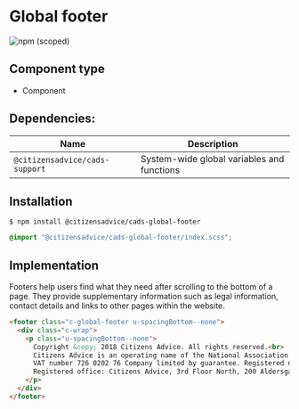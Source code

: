 # Global footer

![npm (scoped)](https://img.shields.io/npm/v/@citizensadvice/cads-global-footer.svg)


## Component type

- Component

## Dependencies:

| Name                           | Description                                |
| ------------------------------ | ------------------------------------------ |
| `@citizensadvice/cads-support` | System-wide global variables and functions |

## Installation

```
$ npm install @citizensadvice/cads-global-footer
```

```scss
@import "@citizensadvice/cads-global-footer/index.scss";
```

## Implementation

Footers help users find what they need after scrolling to the bottom of a page. They provide supplementary information such as legal information, contact details and links to other pages within the website.

<!-- prettier-ignore-start -->
```html
<footer class="c-global-footer u-spacingBottom--none">
  <div class="c-wrap">
    <p class="u-spacingBottom--none">
      Copyright &copy; 2018 Citizens Advice. All rights reserved.<br>
      Citizens Advice is an operating name of the National Association of Citizens Advice Bureaux. Registered charity number 279057 <br>
      VAT number 726 0202 76 Company limited by guarantee. Registered number 01436945 England<br>
      Registered office: Citizens Advice, 3rd Floor North, 200 Aldersgate, London, EC1A 4HD
    </p>
  </div>
</footer>
```
<!-- prettier-ignore-end -->
